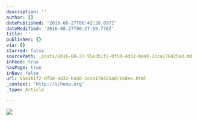 ```yaml
---
description: ''
author: []
datePublished: '2016-08-27T00:42:28.097Z'
dateModified: '2016-08-27T00:27:59.770Z'
title: ''
publisher: {}
via: {}
starred: false
sourcePath: _posts/2016-08-27-55e3b1f2-0f50-4d32-ba48-2cca176425ad.md
inFeed: true
hasPage: true
inNav: false
url: 55e3b1f2-0f50-4d32-ba48-2cca176425ad/index.html
_context: 'http://schema.org'
_type: Article

---
```

![](https://the-grid-user-content.s3-us-west-2.amazonaws.com/a4b1404b-d636-4307-986d-dbc368253335.jpg)